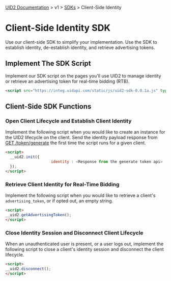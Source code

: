 [UID2 Documentation](../../README.md) > v1 > [SDKs](./README.md) > Client-Side Identity

# Client-Side Identity SDK

Use our client-side SDK to simplify your implementation. Use the SDK to establish identity, de-establish identity, and retrieve advertising tokens.

## Implement The SDK Script

Implement our SDK script on the pages you'll use UID2 to manage identity or retrieve an advertising token for real-time bidding (RTB).

```html
<script src="https://integ.uidapi.com/static/js/uid2-sdk-0.0.1a.js" type="text/javascript"></script>
```

## Client-Side SDK Functions

### Open Client Lifecycle and Establish Client Identity

Implement the following script when you would like to create an instance for the UID2 lifecycle on the client. Send the identity payload response from [GET /token/generate](../endpoints/get-token-generate.md) the first time the script runs for a given client.

```html
<script>
  __uid2.init({
    				identity : <Response from the generate token api>
  });
</script>
```

### Retrieve Client Identity for Real-Time Bidding

Implement the following script when you would like to retrieve a client's `advertising_token`, or if opted out, an empty string.

```html
<script>
__uid2.getAdvertisingToken();
</script>
```

### Close Identity Session and Disconnect Client Lifecycle

When an unauthenticated user is present, or a user logs out, implement the following script to close a client's identity session and disconnect the client lifecycle.

```html
<script>
__uid2.disconnect();
</script>
```
